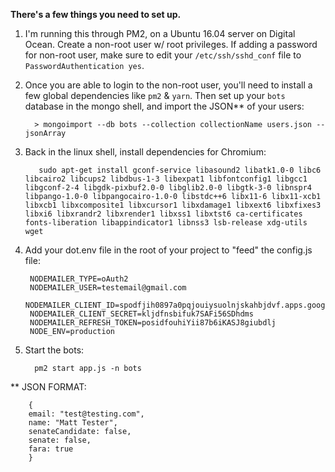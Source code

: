 **There's a few things you need to set up.**

1) I'm running this through PM2, on a Ubuntu 16.04 server on Digital Ocean. Create a non-root user w/ root privileges. If adding a password for non-root user, make sure to edit your `/etc/ssh/sshd_conf` file to `PasswordAuthentication yes`.

2) Once you are able to login to the non-root user, you'll  need to install a few global dependencies like `pm2` & `yarn`. Then set up your `bots` database in the mongo shell, and import the JSON** of your users:
         
         > mongoimport --db bots --collection collectionName users.json --jsonArray


3) Back in the linux shell, install dependencies for Chromium:
         
          sudo apt-get install gconf-service libasound2 libatk1.0-0 libc6 libcairo2 libcups2 libdbus-1-3 libexpat1 libfontconfig1 libgcc1 libgconf-2-4 libgdk-pixbuf2.0-0 libglib2.0-0 libgtk-3-0 libnspr4 libpango-1.0-0 libpangocairo-1.0-0 libstdc++6 libx11-6 libx11-xcb1 libxcb1 libxcomposite1 libxcursor1 libxdamage1 libxext6 libxfixes3 libxi6 libxrandr2 libxrender1 libxss1 libxtst6 ca-certificates fonts-liberation libappindicator1 libnss3 lsb-release xdg-utils wget
  
4) Add your dot.env file in the root of your project to "feed" the config.js file:

        NODEMAILER_TYPE=oAuth2
        NODEMAILER_USER=testemail@gmail.com
        NODEMAILER_CLIENT_ID=spodfjih0897a0pqjouiysuolnjskahbjdvf.apps.googleusercontent.com
        NODEMAILER_CLIENT_SECRET=kljdfnsbifuk7SAFi56SDhdms
        NODEMAILER_REFRESH_TOKEN=posidfouhiYii87b6iKASJ8giubdlj
        NODE_ENV=production

5) Start the bots:

         pm2 start app.js -n bots



** JSON FORMAT:

        {
        email: "test@testing.com",
        name: "Matt Tester",
        senateCandidate: false,
        senate: false,
        fara: true
        }
